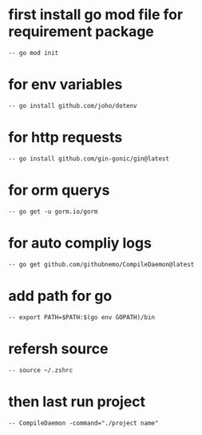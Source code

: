 # first install go mod file for requirement package

    -- go mod init

# for env variables

    -- go install github.com/joho/dotenv

# for http requests

    -- go install github.com/gin-gonic/gin@latest

# for orm querys

    -- go get -u gorm.io/gorm

# for auto compliy logs

    -- go get github.com/githubnemo/CompileDaemon@latest

# add path for go

    -- export PATH=$PATH:$(go env GOPATH)/bin

# refersh source

    -- source ~/.zshrc

# then last run project

    -- CompileDaemon -command="./project name"
